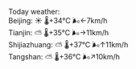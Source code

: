 Today weather:  
Beijing: ☀️   🌡️+34°C 🌬️←7km/h  
Tianjin: ⛅️  🌡️+35°C 🌬️→11km/h  
Shijiazhuang: ⛅️  🌡️+37°C 🌬️↑11km/h  
Tangshan: ⛅️  🌡️+36°C 🌬️↗10km/h  
